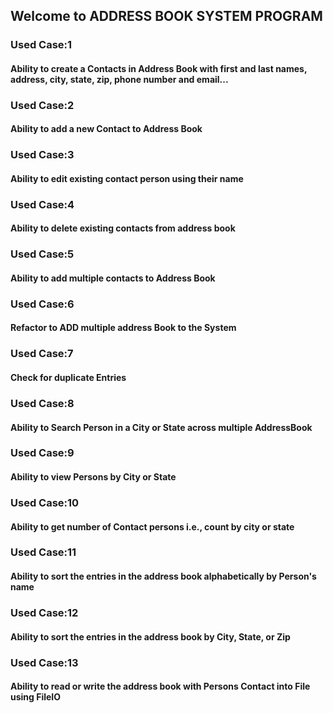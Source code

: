 ## Welcome to ADDRESS BOOK SYSTEM PROGRAM
### Used Case:1
#### Ability to create a Contacts in Address Book with first and last names, address, city, state, zip, phone number and email...
### Used Case:2
#### Ability to add a new Contact to Address Book
### Used Case:3
#### Ability to edit existing contact person using their name
### Used Case:4
#### Ability to delete existing contacts from address book
### Used Case:5
#### Ability to add multiple contacts to Address Book
### Used Case:6
#### Refactor to ADD multiple address Book to the System
### Used Case:7
#### Check for duplicate Entries
### Used Case:8
#### Ability to Search Person in a City or State across multiple AddressBook
### Used Case:9
#### Ability to view Persons by City or State
### Used Case:10
#### Ability to get number of Contact persons i.e., count by city or state
### Used Case:11
#### Ability to sort the entries in the address book alphabetically by Person's name
### Used Case:12
#### Ability to sort the entries in the address book by City, State, or Zip
### Used Case:13
#### Ability to read or write the address book with Persons Contact into File using FileIO